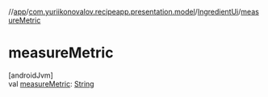 //[app](../../../index.md)/[com.yuriikonovalov.recipeapp.presentation.model](../index.md)/[IngredientUi](index.md)/[measureMetric](measure-metric.md)

# measureMetric

[androidJvm]\
val [measureMetric](measure-metric.md): [String](https://kotlinlang.org/api/latest/jvm/stdlib/kotlin/-string/index.html)
